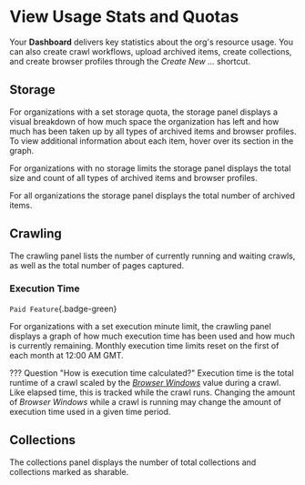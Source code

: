 # View Usage Stats and Quotas

Your **Dashboard** delivers key statistics about the org's resource usage. You can also create crawl workflows, upload archived items, create collections, and create browser profiles through the _Create New ..._ shortcut.

## Storage

For organizations with a set storage quota, the storage panel displays a visual breakdown of how much space the organization has left and how much has been taken up by all types of archived items and browser profiles. To view additional information about each item, hover over its section in the graph.

For organizations with no storage limits the storage panel displays the total size and count of all types of archived items and browser profiles.

For all organizations the storage panel displays the total number of archived items.

## Crawling

The crawling panel lists the number of currently running and waiting crawls, as well as the total number of pages captured.

### Execution Time

`Paid Feature`{.badge-green}

For organizations with a set execution minute limit, the crawling panel displays a graph of how much execution time has been used and how much is currently remaining. Monthly execution time limits reset on the first of each month at 12:00 AM GMT.

??? Question "How is execution time calculated?"
    Execution time is the total runtime of a crawl scaled by the [_Browser Windows_](workflow-setup.md/#browser-windows) value during a crawl. Like elapsed time, this is tracked while the crawl runs. Changing the amount of _Browser Windows_ while a crawl is running may change the amount of execution time used in a given time period.

## Collections

The collections panel displays the number of total collections and collections marked as sharable.
